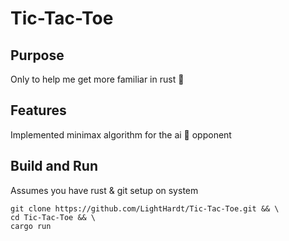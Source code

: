 # Tic-Tac-Toe
## Purpose
Only to help me get more familiar in rust :crab:
## Features
Implemented minimax algorithm for the ai :robot: opponent
## Build and Run
Assumes you have rust & git setup on system
```
git clone https://github.com/LightHardt/Tic-Tac-Toe.git && \
cd Tic-Tac-Toe && \
cargo run
```
